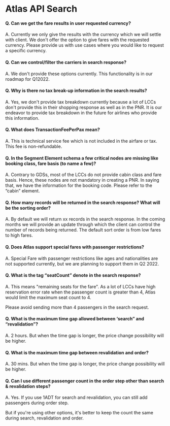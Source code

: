 # Atlas API Search

#### Q. Can we get the fare results in user requested currency?

A. Currently we only give the results with the currency which we will settle with client. We don't offer the option to give fares with the requested currency. Please provide us with use cases where you would like to request a specific currency.

&#x20;

#### Q. Can we control/filter the carriers in search response?

A. We don't provide these options currently. This functionality is in our roadmap for Q12022.

&#x20;

#### Q. Why is there no tax break-up information in the search results?

A. Yes, we don't provide tax breakdown currently because a lot of LCCs don't provide this in their shopping response as well as in the PNR. It is our endeavor to provide tax breakdown in the future for airlines who provide this information.

&#x20;

#### Q. What does TransactionFeePerPax mean?

A. This is technical service fee which is not included in the airfare or tax. This fee is non-refundable.

&#x20;

#### Q. In the Segment Element schema a few critical nodes are missing like booking class, fare basis (to name a few)?

A. Contrary to GDSs, most of the LCCs do not provide cabin class and fare basis. Hence, these nodes are not mandatory in creating a PNR. In saying that, we have the information for the booking code. Please refer to the “cabin” element.

&#x20;

#### Q. How many records will be returned in the search response? What will be the sorting order?

A. By default we will return xx records in the search response. In the coming months we will provide an update through which the client can control the number of records being returned. The default sort order is from low fares to high fares.

&#x20;

#### Q. Does Atlas support special fares with passenger restrictions?

A. Special Fare with passenger restrictions like ages and nationalities are not supported currently, but we are planning to support them in Q2 2022.



#### Q. What is the tag “seatCount” denote in the search response?

A. This means "remaining seats for the fare". As a lot of LCCs have high reservation error rate when the passenger count is greater than 4, Atlas would limit the maximum seat count to 4.

Please avoid sending more than 4 passengers in the search request.

&#x20;

#### Q. What is the maximum time gap allowed between ‘search” and “revalidation”?

A. 2 hours. But when the time gap is longer, the price change possibility will be higher.

&#x20;

#### Q. What is the maximum time gap between revalidation and order?

A. 30 mins. But when the time gap is longer, the price change possibility will be higher.

&#x20;

#### Q. Can I use different passenger count in the order step other than search & revalidation steps?

A. Yes. If you use 1ADT for search and revalidation, you can still add passengers during order step.

But if you're using other options, it's better to keep the count the same during search, revalidation and order.

